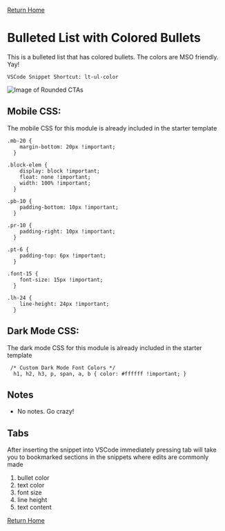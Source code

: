 
[Return Home](index.md)

# Bulleted List with Colored Bullets
This is a bulleted list that has colored bullets. The colors are MSO friendly. Yay!
```
VSCode Snippet Shortcut: lt-ul-color
```


![Image of Rounded CTAs](https://s3.amazonaws.com/marketing.lendingtree.com/email/module-library/lt-ul-color.png)


## Mobile CSS:
The mobile CSS for this module is already included in the starter template
```
.mb-20 {
    margin-bottom: 20px !important;
  }
  
.block-elem {
    display: block !important;
    float: none !important;
    width: 100% !important;
  }
  
.pb-10 {
    padding-bottom: 10px !important;
  }

.pr-10 {
    padding-right: 10px !important;
  }
  
.pt-6 {
    padding-top: 6px !important;
  }
  
.font-15 {
    font-size: 15px !important;
  }
  
.lh-24 {
    line-height: 24px !important;
  }
```

## Dark Mode CSS:
The dark mode CSS for this module is already included in the starter template
```
 /* Custom Dark Mode Font Colors */
  h1, h2, h3, p, span, a, b { color: #ffffff !important; }
```

## Notes
- No notes. Go crazy!

## Tabs
After inserting the snippet into VSCode immediately pressing tab will take you to bookmarked sections in the snippets where edits are commonly made
1. bullet color
2. text color
3. font size
4. line height
5. text content

[Return Home](index.md)
